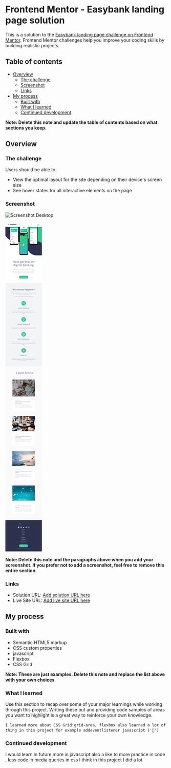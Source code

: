 # Frontend Mentor - Easybank landing page solution

This is a solution to the [Easybank landing page challenge on Frontend Mentor](https://www.frontendmentor.io/challenges/easybank-landing-page-WaUhkoDN). Frontend Mentor challenges help you improve your coding skills by building realistic projects. 

## Table of contents

- [Overview](#overview)
  - [The challenge](#Easybank-landing-page)
  - [Screenshot](#screenshot)
  - [Links](#links)
- [My process](#my-process)
  - [Built with](#built-with)
  - [What I learned](#what-i-learned)
  - [Continued development](#continued-development)


**Note: Delete this note and update the table of contents based on what sections you keep.**

## Overview

### The challenge

Users should be able to:

- View the optimal layout for the site depending on their device's screen size
- See hover states for all interactive elements on the page

### Screenshot

![Screenshot Desktop](./images/Screenshot-desktop-Frontend%20Mentor%20Easybank%20landing%20page.png)

![Screenshot Mobilephone](./images/Screenshot-Mobile-page-Frontend%20Mentor%20Easybank%20landing%20page.png)

**Note: Delete this note and the paragraphs above when you add your screenshot. If you prefer not to add a screenshot, feel free to remove this entire section.**

### Links

- Solution URL: [Add solution URL here](https://your-solution-url.com)
- Live Site URL: [Add live site URL here](https://nouraldeen22.github.io/solution_Easybank-landing-page/)

## My process

### Built with

- Semantic HTML5 markup
- CSS custom properties
- javascript
- Flexbox
- CSS Grid


**Note: These are just examples. Delete this note and replace the list above with your own choices**

### What I learned

Use this section to recap over some of your major learnings while working through this project. Writing these out and providing code samples of areas you want to highlight is a great way to reinforce your own knowledge.


```
I learned more about CSS Grid:grid-area, flexbox also learned a lot of thing in this project for example addeventlistener javascript ('🎉')

```

### Continued development

I would learn in future more in javascript also a like to more practice in code , less code in media queries in css I think in this project I did a lot.


